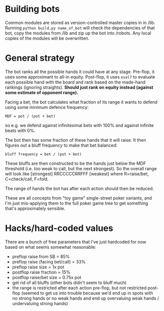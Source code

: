 # Building bots

Common modules are stored as version-controlled master copies in in /lib. Running `python build.py name_of_bot` will check the dependencies of that bot, copy the modules from /lib and zip up the bot into /robots. Any local copies of the modules will be overwritten.

# General strategy

The bot ranks all the possible hands it could have at any stage. Pre-flop, it uses some approximant to all-in equity. Post-flop, it uses `eval7` to evaluate each possible hand with the board and rank based on the made-hand rankings (ignoring straights). **Should just rank on equity instead (against some estimate of opponent range).**

Facing a bet, the bot calculates what fraction of its range it wants to defend using some minimum defence frequency:

`MDF = pot / (pot + bet)`

so e.g. we defend against infinitesimal bets with 100% and against infinite beats with 0%.

The bot then has some fraction of these hands that it will raise. It then figures out a bluff frequency to make that bet balanced:

`bluff frequency = bet / (pot + bet)`

These bluffs are then constructed to be the hands just below the MDF threshold (i.e. too weak to call, but the next strongest). So the overall range will look like [strongest] RRCCCCCRRFFF [weakest] where R=raise/bet, C=check/call, F=fold.

The range of hands the bot has after each action should then be reduced.

These are all concepts from "toy game" single-street poker variants, and I'm just mis-applying them to the full poker game tree to get something that's approximately sensible.

# Hacks/hard-coded values

There are a bunch of free parameters that I've just hardcoded for now based on what seems somewhat reasonable:

 * preflop raise from SB = 85%
 * preflop raise (facing bet/call) = 33%
 * preflop raise size = 1x pot
 * postflop raise fraction = 15%
 * postflop raise/bet size = 0.75x pot
 * get rid of all bluffs (other bots didn't seem to bluff much)
 * the range is restricted after each action pre-flop, but not restricted post-flop (seemed to get us into trouble because we'd end up in spots with no strong hands or no weak hands and end up overvaluing weak hands / undervaluing strong hands)